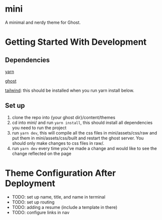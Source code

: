 # mini
A minimal and nerdy theme for Ghost.


# Getting Started With Development

## Dependencies


[yarn](https://yarnpkg.com/)

[ghost](https://ghost.org/docs/install/local/)

[tailwind](https://tailwindcss.com/docs/installation): this should be installed when you run yarn install below.

## Set up
1. clone the repo into {your ghost dir}/content/themes
2. cd into mini/ and run `yarn install`, this should install all dependencies you need to run the project
3. run `yarn dev`, this will compile all the css files in mini/assets/css/raw and put them in mini/assets/css/built and restart the ghost server. You should only make changes to css files in raw/.
4. run `yarn dev` every time you've made a change and would like to see the change reflected on the page

# Theme Configuration After Deployment
- TODO: set up name, title, and name in terminal
- TODO: set up routing
- TODO: adding a resume (include a template in there)
- TODO: configure links in nav
